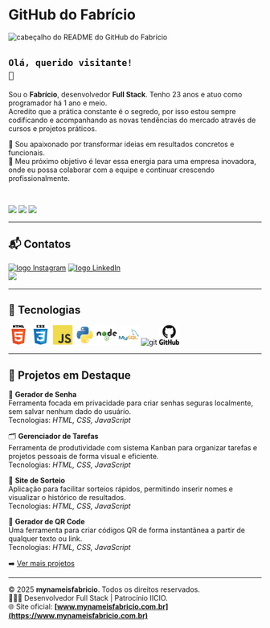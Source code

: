 # GitHub do Fabrício  

![cabeçalho do README do GitHub do Fabrício](https://www.mynameisfabricio.com.br/github/capa-readme-github.png)

## <code>Olá, querido visitante! 👋</code>  

Sou o **Fabrício**, desenvolvedor **Full Stack**. Tenho 23 anos e atuo como programador há 1 ano e meio.  
Acredito que a prática constante é o segredo, por isso estou sempre codificando e acompanhando as novas tendências do mercado através de cursos e projetos práticos.  

🚀 Sou apaixonado por transformar ideias em resultados concretos e funcionais.  
🎯 Meu próximo objetivo é levar essa energia para uma empresa inovadora, onde eu possa colaborar com a equipe e continuar crescendo profissionalmente.  

<br>

<a href="https://github.com/mynameisfabricio"><img src="https://img.shields.io/static/v1?label=GitHub&message=github.com/mynameisfabricio&logo=github&logoColor=white&color=blue&style=for-the-badge"/></a> 
<a href="https://www.mynameisfabricio.com.br"><img src="https://img.shields.io/static/v1?label=Site&message=www.mynameisfabricio.com.br&logo=website&logoColor=white&color=blue&style=for-the-badge"/></a> 
<a href="https://www.mynameisfabricio.com.br/portfolio"><img src="https://img.shields.io/static/v1?label=Portfólio&message=mynameisfabricio.com.br/portfolio&logo=website&logoColor=white&color=blue&style=for-the-badge"/></a>  

---

## 📬 Contatos

<a href="https://www.instagram.com/mynameisfabricio/"><img alt="logo Instagram" src="https://img.shields.io/badge/Instagram-%23E4405F.svg?style=for-the-badge&logo=Instagram&logoColor=white&color=blue"/></a> 
<a href="https://www.linkedin.com/in/mynameisfabricio/"><img alt="logo LinkedIn" src="https://img.shields.io/badge/LinkedIn-%23E4405F.svg?style=for-the-badge&logo=linkedin&logoColor=white&color=blue"/></a>  
<a href="mailto:fabr@iicio.com.br"><img src="https://img.shields.io/static/v1?label=E-mail&message=contato@mynameisfabricio.com.br&logo=mail&logoColor=white&color=blue&style=for-the-badge"/></a>  

---

## 🚀 Tecnologias

<img src="https://raw.githubusercontent.com/devicons/devicon/master/icons/html5/html5-original-wordmark.svg" alt="html5" width="40" height="40"/> 
<img src="https://raw.githubusercontent.com/devicons/devicon/master/icons/css3/css3-original-wordmark.svg" alt="css3" width="40" height="40"/> 
<img src="https://raw.githubusercontent.com/devicons/devicon/master/icons/javascript/javascript-original.svg" alt="javascript" width="40" height="40"/> 
<img src="https://raw.githubusercontent.com/devicons/devicon/master/icons/python/python-original.svg" alt="python" width="40" height="40"/> 
<img src="https://raw.githubusercontent.com/devicons/devicon/master/icons/nodejs/nodejs-original-wordmark.svg" alt="nodejs" width="40" height="40"/> 
<img src="https://raw.githubusercontent.com/devicons/devicon/master/icons/mysql/mysql-original-wordmark.svg" alt="sql" width="40" height="40"/> 
<img src="https://www.vectorlogo.zone/logos/git-scm/git-scm-icon.svg" alt="git" width="40" height="40"/>
<img src="https://raw.githubusercontent.com/devicons/devicon/master/icons/github/github-original-wordmark.svg" alt="github" width="40" height="40"/>

---

## 📌 Projetos em Destaque  

🔐 **Gerador de Senha**  
Ferramenta focada em privacidade para criar senhas seguras localmente, sem salvar nenhum dado do usuário.  
Tecnologias: *HTML, CSS, JavaScript*  

🗂 **Gerenciador de Tarefas**  
Ferramenta de produtividade com sistema Kanban para organizar tarefas e projetos pessoais de forma visual e eficiente.  
Tecnologias: *HTML, CSS, JavaScript*  

🎲 **Site de Sorteio**  
Aplicação para facilitar sorteios rápidos, permitindo inserir nomes e visualizar o histórico de resultados.  
Tecnologias: *HTML, CSS, JavaScript*  

📱 **Gerador de QR Code**  
Uma ferramenta para criar códigos QR de forma instantânea a partir de qualquer texto ou link.  
Tecnologias: *HTML, CSS, JavaScript*  

➡️ [Ver mais projetos](https://github.com/mynameisfabricio)  

---

© 2025 **mynameisfabricio**. Todos os direitos reservados.  
👨🏽‍💻 Desenvolvedor Full Stack | Patrocínio IICIO.  
🌐 Site oficial: **[www.mynameisfabricio.com.br](https://www.mynameisfabricio.com.br)**
